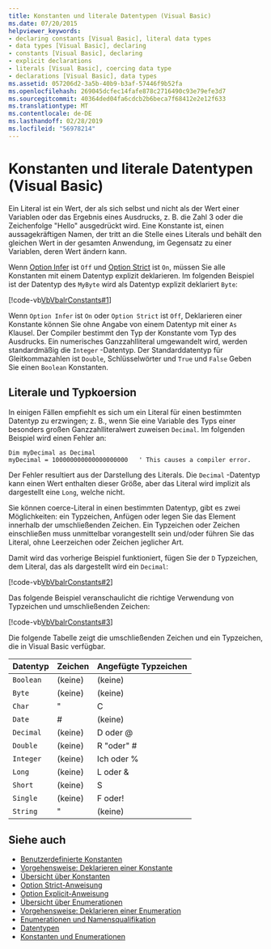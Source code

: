 ```yaml
---
title: Konstanten und literale Datentypen (Visual Basic)
ms.date: 07/20/2015
helpviewer_keywords:
- declaring constants [Visual Basic], literal data types
- data types [Visual Basic], declaring
- constants [Visual Basic], declaring
- explicit declarations
- literals [Visual Basic], coercing data type
- declarations [Visual Basic], data types
ms.assetid: 057206d2-3a5b-40b9-b3af-57446f9b52fa
ms.openlocfilehash: 269045dcfec14fafe878c2716490c93e79efe3d7
ms.sourcegitcommit: 40364ded04fa6cdcb2b6beca7f68412e2e12f633
ms.translationtype: MT
ms.contentlocale: de-DE
ms.lasthandoff: 02/28/2019
ms.locfileid: "56978214"
---
```

# <a name="constant-and-literal-data-types-visual-basic"></a>Konstanten und literale Datentypen (Visual Basic)
Ein Literal ist ein Wert, der als sich selbst und nicht als der Wert einer Variablen oder das Ergebnis eines Ausdrucks, z. B. die Zahl 3 oder die Zeichenfolge "Hello" ausgedrückt wird. Eine Konstante ist, einen aussagekräftigen Namen, der tritt an die Stelle eines Literals und behält den gleichen Wert in der gesamten Anwendung, im Gegensatz zu einer Variablen, deren Wert ändern kann.  
  
 Wenn [Option Infer](../../../../visual-basic/language-reference/statements/option-infer-statement.md) ist `Off` und [Option Strict](../../../../visual-basic/language-reference/statements/option-strict-statement.md) ist `On`, müssen Sie alle Konstanten mit einem Datentyp explizit deklarieren. Im folgenden Beispiel ist der Datentyp des `MyByte` wird als Datentyp explizit deklariert `Byte`:  
  
 [!code-vb[VbVbalrConstants#1](~/samples/snippets/visualbasic/VS_Snippets_VBCSharp/VbVbalrConstants/VB/Class1.vb#1)]  
  
 Wenn `Option Infer` ist `On` oder `Option Strict` ist `Off`, Deklarieren einer Konstante können Sie ohne Angabe von einem Datentyp mit einer `As` Klausel. Der Compiler bestimmt den Typ der Konstante vom Typ des Ausdrucks. Ein numerisches Ganzzahlliteral umgewandelt wird, werden standardmäßig die `Integer` -Datentyp. Der Standarddatentyp für Gleitkommazahlen ist `Double`, Schlüsselwörter und `True` und `False` Geben Sie einen `Boolean` Konstanten.  
  
## <a name="literals-and-type-coercion"></a>Literale und Typkoersion  
 In einigen Fällen empfiehlt es sich um ein Literal für einen bestimmten Datentyp zu erzwingen; z. B., wenn Sie eine Variable des Typs einer besonders großen Ganzzahlliteralwert zuweisen `Decimal`. Im folgenden Beispiel wird einen Fehler an:  
  
```  
Dim myDecimal as Decimal  
myDecimal = 100000000000000000000   ' This causes a compiler error.  
```  
  
 Der Fehler resultiert aus der Darstellung des Literals. Die `Decimal` -Datentyp kann einen Wert enthalten dieser Größe, aber das Literal wird implizit als dargestellt eine `Long`, welche nicht.  
  
 Sie können coerce-Literal in einen bestimmten Datentyp, gibt es zwei Möglichkeiten: ein Typzeichen, Anfügen oder legen Sie das Element innerhalb der umschließenden Zeichen. Ein Typzeichen oder Zeichen einschließen muss unmittelbar vorangestellt sein und/oder führen Sie das Literal, ohne Leerzeichen oder Zeichen jeglicher Art.  
  
 Damit wird das vorherige Beispiel funktioniert, fügen Sie der `D` Typzeichen, dem Literal, das als dargestellt wird ein `Decimal`:  
  
 [!code-vb[VbVbalrConstants#2](~/samples/snippets/visualbasic/VS_Snippets_VBCSharp/VbVbalrConstants/VB/Class1.vb#2)]  
  
 Das folgende Beispiel veranschaulicht die richtige Verwendung von Typzeichen und umschließenden Zeichen:  
  
 [!code-vb[VbVbalrConstants#3](~/samples/snippets/visualbasic/VS_Snippets_VBCSharp/VbVbalrConstants/VB/Class1.vb#3)]  
  
 Die folgende Tabelle zeigt die umschließenden Zeichen und ein Typzeichen, die in Visual Basic verfügbar.  
  
|Datentyp|Zeichen|Angefügte Typzeichen|  
|---|---|---|  
|`Boolean`|(keine)|(keine)|  
|`Byte`|(keine)|(keine)|  
|`Char`|"|C|  
|`Date`|#|(keine)|  
|`Decimal`|(keine)|D oder @|  
|`Double`|(keine)|R "oder" #|  
|`Integer`|(keine)|Ich oder %|  
|`Long`|(keine)|L oder &|  
|`Short`|(keine)|S|  
|`Single`|(keine)|F oder!|  
|`String`|"|(keine)|  
  
## <a name="see-also"></a>Siehe auch
- [Benutzerdefinierte Konstanten](../../../../visual-basic/programming-guide/language-features/constants-enums/user-defined-constants.md)
- [Vorgehensweise: Deklarieren einer Konstante](../../../../visual-basic/programming-guide/language-features/constants-enums/how-to-declare-a-constant.md)
- [Übersicht über Konstanten](../../../../visual-basic/programming-guide/language-features/constants-enums/constants-overview.md)
- [Option Strict-Anweisung](../../../../visual-basic/language-reference/statements/option-strict-statement.md)
- [Option Explicit-Anweisung](../../../../visual-basic/language-reference/statements/option-explicit-statement.md)
- [Übersicht über Enumerationen](../../../../visual-basic/programming-guide/language-features/constants-enums/enumerations-overview.md)
- [Vorgehensweise: Deklarieren einer Enumeration](../../../../visual-basic/programming-guide/language-features/constants-enums/how-to-declare-enumerations.md)
- [Enumerationen und Namensqualifikation](../../../../visual-basic/programming-guide/language-features/constants-enums/enumerations-and-name-qualification.md)
- [Datentypen](../../../../visual-basic/language-reference/data-types/index.md)
- [Konstanten und Enumerationen](../../../../visual-basic/language-reference/constants-and-enumerations.md)
